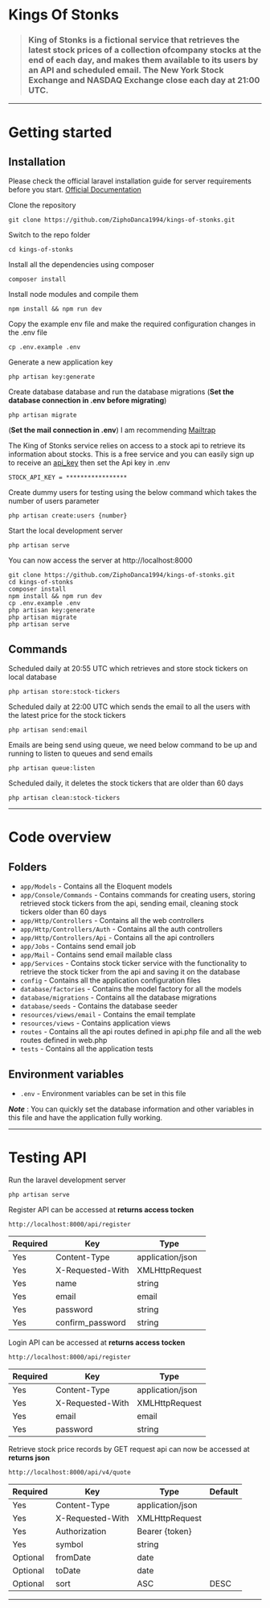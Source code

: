 # Kings Of Stonks

> ### King of Stonks is a fictional service that retrieves the latest stock prices of a collection ofcompany stocks at the end of each day, and makes them available to its users by an API and scheduled email. The New York Stock Exchange and NASDAQ Exchange close each day at 21:00 UTC.

----------

# Getting started

## Installation

Please check the official laravel installation guide for server requirements before you start. [Official Documentation](https://laravel.com/docs/10.x/installation)

Clone the repository

    git clone https://github.com/ZiphoDanca1994/kings-of-stonks.git

Switch to the repo folder

    cd kings-of-stonks

Install all the dependencies using composer

    composer install

Install node modules and compile them

    npm install && npm run dev

Copy the example env file and make the required configuration changes in the .env file

    cp .env.example .env

Generate a new application key

    php artisan key:generate

Create database database and run the database migrations (**Set the database connection in .env before migrating**)

    php artisan migrate

(**Set the mail connection in .env**) I am recommending [Mailtrap](https://mailtrap.io)

The King of Stonks service relies on access to a stock api to retrieve its information about stocks. This is a free service and you can easily sign up to receive an [api_key](https://site.financialmodelingprep.com) then set the Api key in .env

    STOCK_API_KEY = *****************

Create dummy users for testing using the below command which takes the number of users parameter 

    php artisan create:users {number}

Start the local development server

    php artisan serve

You can now access the server at http://localhost:8000

```
git clone https://github.com/ZiphoDanca1994/kings-of-stonks.git
cd kings-of-stonks
composer install
npm install && npm run dev
cp .env.example .env
php artisan key:generate
php artisan migrate
php artisan serve
```

## Commands

Scheduled daily at 20:55 UTC which retrieves and store stock tickers on local database

    php artisan store:stock-tickers

Scheduled daily at 22:00 UTC which sends the email to all the users with the latest price for the stock tickers

    php artisan send:email

Emails are being send using queue, we need below command to be up and running to listen to queues and send emails

    php artisan queue:listen

Scheduled daily, it deletes the stock tickers that are older than 60 days

    php artisan clean:stock-tickers

----------

# Code overview

## Folders

- `app/Models` - Contains all the Eloquent models
- `app/Console/Commands` - Contains commands for creating users, storing retrieved stock tickers from the api, sending email, cleaning stock tickers older than 60 days
- `app/Http/Controllers` - Contains all the web controllers
- `app/Http/Controllers/Auth` - Contains all the auth controllers
- `app/Http/Controllers/Api` - Contains all the api controllers
- `app/Jobs` - Contains send email job
- `app/Mail` - Contains send email mailable class
- `app/Services` - Contains stock ticker service with the functionality to retrieve the stock ticker from the api and saving it on the database
- `config` - Contains all the application configuration files
- `database/factories` - Contains the model factory for all the models
- `database/migrations` - Contains all the database migrations
- `database/seeds` - Contains the database seeder
- `resources/views/email` - Contains the email template
- `resources/views` - Contains application views
- `routes` - Contains all the api routes defined in api.php file and all the web routes defined in web.php
- `tests` - Contains all the application tests

## Environment variables

- `.env` - Environment variables can be set in this file

***Note*** : You can quickly set the database information and other variables in this file and have the application fully working.

----------

# Testing API

Run the laravel development server

    php artisan serve

Register API can be accessed at **returns access tocken**

    http://localhost:8000/api/register


| **Required** 	| **Key**              	| **Type**      |
|----------	|------------------	|------------------	|
| Yes      	| Content-Type     	| application/json 	|                 
| Yes      	| X-Requested-With 	| XMLHttpRequest   	|                 
| Yes     	| name        	    | string         	|                 
| Yes       | email       	    | email            	|                 
| Yes       | password       	| string           	|                 
| Yes       | confirm_password  | string           	|

Login API can be accessed at **returns access tocken**

    http://localhost:8000/api/register


| **Required** 	| **Key**              	| **Type**      |
|----------	|------------------	|------------------	|
| Yes      	| Content-Type     	| application/json 	|                 
| Yes      	| X-Requested-With 	| XMLHttpRequest   	|                                
| Yes       | email       	    | email            	|                 
| Yes       | password       	| string           	|                 

Retrieve stock price records by GET request api can now be accessed at **returns json**

    http://localhost:8000/api/v4/quote


| **Required** 	| **Key**              	| **Type**      | **Default** |
|----------	|------------------	|------------------	|-----------------|
| Yes      	| Content-Type     	| application/json 	|                 |
| Yes      	| X-Requested-With 	| XMLHttpRequest   	|                 |
| Yes     	| Authorization    	| Bearer {token}   	|                 |
| Yes     	| symbol        	| string         	|                 |
| Optional  | fromDate       	| date             	|                 |
| Optional  | toDate       	    | date             	|                 |
| Optional  | sort       	    | ASC            	| DESC            |

----------
